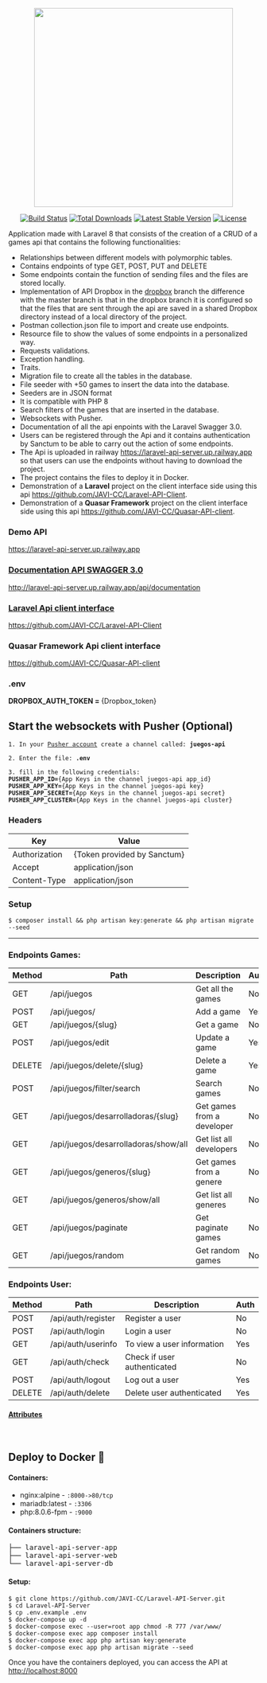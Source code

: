 <p align="center"><img src="https://raw.githubusercontent.com/laravel/art/master/logo-lockup/5%20SVG/2%20CMYK/1%20Full%20Color/laravel-logolockup-cmyk-red.svg" width="400"></p>

<p align="center">
<a href="https://travis-ci.org/laravel/framework"><img src="https://travis-ci.org/laravel/framework.svg" alt="Build Status"></a>
<a href="https://packagist.org/packages/laravel/framework"><img src="https://poser.pugx.org/laravel/framework/d/total.svg" alt="Total Downloads"></a>
<a href="https://packagist.org/packages/laravel/framework"><img src="https://poser.pugx.org/laravel/framework/v/stable.svg" alt="Latest Stable Version"></a>
<a href="https://packagist.org/packages/laravel/framework"><img src="https://poser.pugx.org/laravel/framework/license.svg" alt="License"></a>
</p>

<span>Application made with Laravel 8 that consists of the creation of a CRUD of a games api that contains the following functionalities:</span>
<ul>
  <li>Relationships between different models with polymorphic tables.</li>
  <li>Contains endpoints of type GET, POST, PUT and DELETE</li>
  <li>Some endpoints contain the function of sending files and the files are stored locally.</li>
  <li>Implementation of API Dropbox in the <a href="https://github.com/JAVI-CC/Laravel-API-Server/tree/dropbox">dropbox</a> branch the difference with the master branch is that in the dropbox branch it is configured so that the files that are sent through the api are saved in a shared Dropbox directory instead of a local directory of the project.</li>
  <li>Postman collection.json file to import and create use endpoints.</li>
  <li>Resource file to show the values of some endpoints in a personalized way.</li>
  <li>Requests validations.</li>
  <li>Exception handling.</li>
  <li>Traits.</li>
  <li>Migration file to create all the tables in the database.</li>
  <li>File seeder with +50 games to insert the data into the database.</li>
  <li>Seeders are in JSON format</li>
  <li>It is compatible with PHP 8</li>
  <li>Search filters of the games that are inserted in the database.</li>
  <li>Websockets with Pusher.</li>
  <li>Documentation of all the api enpoints with the Laravel Swagger 3.0.</li>
  <li>Users can be registered through the Api and it contains authentication by Sanctum to be able to carry out the action of some endpoints.</li>
  <li>The Api is uploaded in railway <a href="https://laravel-api-server.up.railway.app/api/juegos" target="_blank">https://laravel-api-server.up.railway.app</a> so that users can use the endpoints without having to download the project.</li>
  <li>The project contains the files to deploy it in Docker.</li>
  <li>Demonstration of a <b>Laravel</b> project on the client interface side using this api <a href="https://github.com/JAVI-CC/Laravel-API-Client" target="_blank">https://github.com/JAVI-CC/Laravel-API-Client</a>.</li>
  <li>Demonstration of a <b>Quasar Framework</b> project on the client interface side using this api <a href="https://github.com/JAVI-CC/Quasar-API-client" target="_blank">https://github.com/JAVI-CC/Quasar-API-client</a>.</li>
</ul> 

<h3>Demo API</h3>
<p><a href="https://laravel-api-server.up.railway.app/api/juegos" target="_blank">https://laravel-api-server.up.railway.app</p>

<h3>Documentation API SWAGGER 3.0</h3>
<p><a href="http://laravel-api-server.up.railway.app/api/documentation" target="_blank">http://laravel-api-server.up.railway.app/api/documentation</p>

<h3>Laravel Api client interface</h3>
<p><a href="https://github.com/JAVI-CC/Laravel-API-Client" target="_blank">https://github.com/JAVI-CC/Laravel-API-Client</a></p>

<h3>Quasar Framework Api client interface</h3>
<p><a href="https://github.com/JAVI-CC/Quasar-API-client" target="_blank">https://github.com/JAVI-CC/Quasar-API-client</a></p>

<h3>.env</h3>
<strong>DROPBOX_AUTH_TOKEN = </strong><span>{Dropbox_token}</span>

<h2>Start the websockets with Pusher (Optional)</h2>
<pre><code>1. In your <a href="https://pusher.com/" target="_blank">Pusher account</a> create a channel called: <strong>juegos-api</strong></code></pre>
<pre><code>2. Enter the file: <strong>.env</strong></code></pre>
<pre><code>3. fill in the following credentials:
<strong>PUSHER_APP_ID=</strong>{App Keys in the channel juegos-api app_id}
<strong>PUSHER_APP_KEY=</strong>{App Keys in the channel juegos-api key}
<strong>PUSHER_APP_SECRET=</strong>{App Keys in the channel juegos-api secret}
<strong>PUSHER_APP_CLUSTER=</strong>{App Keys in the channel juegos-api cluster}
</code></pre>

<h3>Headers</h3>
<table>
<thead>
<tr>
<th>Key</th>
<th>Value</th>
</tr>
</thead>
<tbody>
<tr>
<td>Authorization</td>
<td>{Token provided by Sanctum}</td>
</tr>
<tr>
<td>Accept</td>
<td>application/json</td>
</tr>
<tr>
<td>Content-Type</td>
<td>application/json</td>
</tr>
</tbody>
</table>

<h3>Setup</h3>
<pre>
<code>$ composer install && php artisan key:generate && php artisan migrate --seed</code>
</pre>

<hr>

<h3>Endpoints Games:</h3>
<table>
<thead>
<tr>
<th>Method</th>
<th>Path</th>
<th>Description</th>
<th>Auth</th>
</tr>
</thead>
<tbody>
<tr>
<td>GET</td>
<td>/api/juegos</td>
<td>Get all the games</td>
<td>No</td>
</tr>
<tr>
<td>POST</td>
<td>/api/juegos/</td>
<td>Add a game</td>
<td>Yes</td>
</tr>
<tr>
<td>GET</td>
<td>/api/juegos/{slug}</td>
<td>Get a game</td>
<td>No</td>
</tr>
<tr>
<td>POST</td>
<td>/api/juegos/edit</td>
<td>Update a game</td>
<td>Yes</td>
</tr>
<tr>
<td>DELETE</td>
<td>/api/juegos/delete/{slug}</td>
<td>Delete a game</td>
<td>Yes</td>
</tr>
<tr>
<td>POST</td>
<td>/api/juegos/filter/search</td>
<td>Search games</td>
<td>No</td>
</tr>
<tr>
<td>GET</td>
<td>/api/juegos/desarrolladoras/{slug}</td>
<td>Get games from a developer</td>
<td>No</td>
</tr>
<tr>
<td>GET</td>
<td>/api/juegos/desarrolladoras/show/all</td>
<td>Get list all developers</td>
<td>No</td>
</tr>
<tr>
<td>GET</td>
<td>/api/juegos/generos/{slug}</td>
<td>Get games from a genere</td>
<td>No</td>
</tr>
<tr>
<td>GET</td>
<td>/api/juegos/generos/show/all</td>
<td>Get list all generes</td>
<td>No</td>
<tr>
<td>GET</td>
<td>/api/juegos/paginate</td>
<td>Get paginate games</td>
<td>No</td>
</tr>
<tr>
<td>GET</td>
<td>/api/juegos/random</td>
<td>Get random games</td>
<td>No</td>
</tr>
</tbody>
</table>

<h3>Endpoints User:</h3>
<table>
<thead>
<tr>
<th>Method</th>
<th>Path</th>
<th>Description</th>
<th>Auth</th>
</tr>
</thead>
<tbody>
<tr>
<td>POST</td>
<td>/api/auth/register</td>
<td>Register a user</td>
<td>No</td>
</tr>
<tr>
<td>POST</td>
<td>/api/auth/login</td>
<td>Login a user</td>
<td>No</td>
</tr>
<tr>
<td>GET</td>
<td>/api/auth/userinfo</td>
<td>To view a user information</td>
<td>Yes</td>
</tr>
<tr>
<td>GET</td>
<td>/api/auth/check</td>
<td>Check if user authenticated</td>
<td>No</td>
</tr>
<tr>
<td>POST</td>
<td>/api/auth/logout</td>
<td>Log out a user</td>
<td>Yes</td>
</tr>
<tr>
<td>DELETE</td>
<td>/api/auth/delete</td>
<td>Delete user authenticated</td>
<td>Yes</td>
</tr>
</tbody>
</table>

<h4><a href="http://laravel-api-server.up.railway.app/api/documentation" target="_blank">Attributes</a></h4>

<br>

<h2>Deploy to Docker <g-emoji class="g-emoji" alias="whale" fallback-src="https://github.githubassets.com/images/icons/emoji/unicode/1f433.png">🐳</g-emoji></h2>

<h4>Containers:</h4>
<ul>
<li><span>nginx:alpine</span> - <code>:8000->80/tcp</code></li>
<li><span>mariadb:latest</span> - <code>:3306</code></li>
<li><span>php:8.0.6-fpm</span> - <code>:9000</code></li>
</ul>

<h4>Containers structure:</h4>
<div class="highlight highlight-source-shell"><pre>├── laravel-api-server-app
├── laravel-api-server-web
└── laravel-api-server-db</pre></div>

<h4>Setup:</h4>
<pre>
<code>$ git clone https://github.com/JAVI-CC/Laravel-API-Server.git
$ cd Laravel-API-Server
$ cp .env.example .env
$ docker-compose up -d
$ docker-compose exec --user=root app chmod -R 777 /var/www/
$ docker-compose exec app composer install
$ docker-compose exec app php artisan key:generate
$ docker-compose exec app php artisan migrate --seed</code>
</pre>

<span>Once you have the containers deployed, you can access the API at </span> <a href="http://localhost:8000" target="_blank">http://localhost:8000</a>
